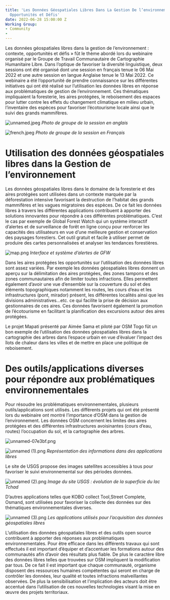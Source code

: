 ```yaml
---
title: 'Les Données Géospatiales Libres Dans La Gestion De l’environnement : Contexte,
  Opportunités et Défis'
date: 2022-06-28 15:00:00 Z
Working Group:
- Community
- 
---
```


Les données géospatiales libres dans la gestion de l’environnement : contexte, opportunités et défis » fût le thème abordé lors du webinaire organisé par le Groupe de Travail Communautaire de Cartographie Humanitaire Libre. Dans l’optique de favoriser la diversité linguistique, deux sessions ont été organisé dont une session en français tenue le 06 Mai 2022 et une autre session en langue Anglaise tenue le 13 Mai 2022. Ce webinaire a été l’opportunité de prendre connaissance sur les différentes initiatives qui ont été réalisé sur l’utilisation les données libres en réponse aux problématiques de gestion de l’environnement. Ces thématiques impliquaient la foresterie, les aires protégées, le reboisement des espaces pour lutter contre les effets du changement climatique en milieu urbain, l’inventaire des espèces pour favoriser l’écotourisme locale ainsi que le suivi des grands mammifères.

![unnamed.jpeg](/uploads/unnamed.jpeg)
*Photo de groupe de la session en anglais*

![french.jpeg](/uploads/french.jpeg)
*Photo de groupe de la session en Français*


# Utilisation des données géospatiales libres dans la Gestion de l’environnement  
Les données géospatiales libres dans le domaine de la foresterie et des aires protégées sont utilisées dans un contexte marquée par la déforestation intensive favorisant la destruction de l’habitat des grands mammifères et les vagues migratoires des espèces. De ce fait les données libres à travers les différentes applications contribuent à apporter des solutions innovantes pour répondre à ces différentes problématiques. C’est le cas par exemple de Global Forest Watch qui un système interactif d’alertes et de surveillance de forêt en ligne conçu pour renforcer les capacités des utilisateurs en vue d’une meilleure gestion et conservation des paysages forestiers. Cet outil gratuit et facile à utiliser permet de produire des cartes personnalisées et analyser les tendances forestières.

![map.png](/uploads/map.png)
*Interface et système d’alertes de GFW*

Dans les aires protégées les opportunités sur l’utilisation des données libres sont assez variées. Par exemple les données géospatiales libres donnent un aperçu sur la délimitation des aires protégées, des zones tampons et des zones communautaires afin de limiter toutes infractions. Elles permettent également d’avoir une vue d’ensemble sur la couverture du sol et des éléments topographiques notamment les routes, les cours d’eau et les infrastructures (pont, mirador) présent, les différentes localités ainsi que les divisions administratives…etc. ce qui facilite la prise de décision aux gestionnaires de ces aires. Ces données favorisent également la promotion de l’écotourisme en facilitant la planification des excursions autour des aires protégées.

Le projet Mapati présenté par Aimée Sama et piloté par OSM Togo fût un bon exemple de l’utilisation des données géospatiales libres dans la cartographie des arbres dans l’espace urbain en vue d’évaluer l’impact des îlots de chaleur dans les villes et de mettre en place une politique de reboisement.

# Des outils/applications diverses pour répondre aux problématiques environnementales

Pour résoudre les problématiques environnementales, plusieurs outils/applications sont utilisés. Les différents projets qui ont été présenté lors du webinaire ont montré l’importance d’OSM dans la gestion de l’environnement. Les données OSM concernent les limites des aires protégées et des différentes infrastructures avoisinantes (cours d’eau, routes) l’occupation du sol, et la cartographie des arbres. 

![unnamed-07e3bf.png](/uploads/unnamed-07e3bf.png)

![unnamed (1).png](/uploads/unnamed%20(1).png)
*Représentation des informations dans des applications libres*

Le site de USGS propose des images satellites accessibles à tous pour favoriser le suivi environnemental sur des périodes données.

![unnamed (2).png](/uploads/unnamed%20(2).png)
*Image du site USGS : évolution de la superficie du lac Tchad*

D’autres applications telles que KOBO collect Tool,Street Complete, Osmand, sont utilisées pour favoriser la collecte des données sur des thématiques environnementales diverses.

![unnamed (3).png](/uploads/unnamed%20(3).png)
*Les applications utilisés pour l’acquisition des données géospatiales libres*

L’utilisation des données géospatiales libres et des outils open source contribuent à apporter des réponses aux problématiques environnementales. Pour être efficace dans les différents travaux qui sont effectués il est important d’équiper et d’accentuer les formations autour des communautés afin d’avoir des résultats plus fiable. De plus le caractère libre des données libres telles que trouvées sur OSM impliquent la modification par tous. De ce fait il est important que chaque communauté, organisme disposent des ressources humaines compétentes qui seront en charge de contrôler les données, leur qualité et toutes infractions malveillantes observées. De plus la sensibilisation et l’implication des acteurs doit être accentué dans l’utilisation de ces nouvelles technologies visant la mise en œuvre des projets territoriaux.

